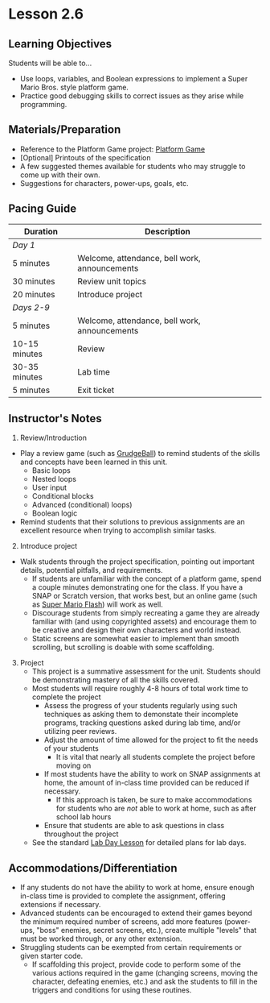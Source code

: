 <!--- REVISED -->
# Lesson 2.6   <!-- Formerly 2.7 -->

## Learning Objectives

Students will be able to...

* Use loops, variables, and Boolean expressions to implement a Super Mario Bros. style platform game.
* Practice good debugging skills to correct issues as they arise while programming.



## Materials/Preparation

* Reference to the Platform Game project: [Platform Game](project_2.md)
* [Optional] Printouts of the specification 
* A few suggested themes available for students who may struggle to come up with their own.
* Suggestions for characters, power-ups, goals, etc.


## Pacing Guide

| Duration | Description |
| -- | -- |
|_Day 1_|
| 5 minutes | Welcome, attendance, bell work, announcements |
|30 minutes | Review unit topics |
|20 minutes | Introduce project|
|_Days 2-9_|
| 5 minutes | Welcome, attendance, bell work, announcements |
|10-15 minutes | Review |
|30-35 minutes | Lab time |
|5 minutes | Exit ticket|


## Instructor's Notes

1. Review/Introduction
  * Play a review game (such as [GrudgeBall](http://toengagethemall.blogspot.com/2013/02/grudgeball-review-game-where-kids-attack.html)) to remind students of the skills and concepts have been learned in this unit.
    * Basic loops
    * Nested loops
    * User input
    * Conditional blocks
    * Advanced (conditional) loops)
    * Boolean logic
  * Remind students that their solutions to previous assignments are an excellent resource when trying to accomplish similar tasks.
2. Introduce project
  * Walk students through the project specification, pointing out important details, potential pitfalls, and requirements.
    * If students are unfamiliar with the concept of a platform game, spend a couple minutes demonstrating one for the class.  If you have a SNAP or Scratch version, that works best, but an online game (such as [Super Mario Flash](http://www.pouetpu-games.com/index.php?section=2&game_id=1&w=640&h=480)) will work as well.
    * Discourage students from simply recreating a game they are already familiar with (and using copyrighted assets) and encourage them to be creative and design their own characters and world instead.
    * Static screens are somewhat easier to implement than smooth scrolling, but scrolling is doable with some scaffolding.
3. Project
    * This project is a summative assessment for the unit.  Students should be demonstrating mastery of all the skills covered.
    * Most students will require roughly 4-8 hours of total work time to complete the project
        * Assess the progress of your students regularly using such techniques as asking them to demonstate their incomplete programs, tracking questions asked during lab time, and/or utilizing peer reviews.
        * Adjust the amount of time allowed for the project to fit the needs of your students
            * It is vital that nearly all students complete the project before moving on
        * If most students have the ability to work on SNAP assignments at home, the amount of in-class time provided can be reduced if necessary.
            * If this approach is taken, be sure to make accommodations for students who are _not_ able to work at home, such as after school lab hours
        * Ensure that students are able to ask questions in class throughout the project
    * See the standard [Lab Day Lesson](lab_day_lesson.md) for detailed plans for lab days.


## Accommodations/Differentiation

* If any students do not have the ability to work at home, ensure enough in-class time is provided to complete the assignment, offering extensions if necessary.
* Advanced students can be encouraged to extend their games beyond the minimum required number of screens, add more features (power-ups, "boss" enemies, secret screens, etc.), create multiple "levels" that must be worked through, or any other extension.
* Struggling students can be exempted from certain requirements or given starter code.
  * If scaffolding this project, provide code to perform some of the various actions required in the game (changing screens, moving the character, defeating enemies, etc.) and ask the students to fill in the triggers and conditions for using these routines.
